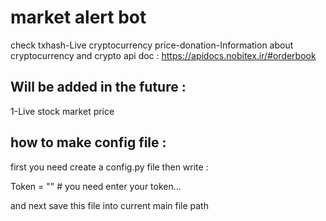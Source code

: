 # market alert bot
check txhash-Live cryptocurrency price-donation-Information about cryptocurrency and crypto
api doc : https://apidocs.nobitex.ir/#orderbook

## Will be added in the future :
1-Live stock market price

## how to make config file :
first you need create a config.py file then write :

Token = "" #  you need enter your token...

and next save this file into current main file path

